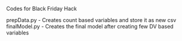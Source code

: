 Codes for Black Friday Hack

prepData.py - Creates count based variables and store it as new csv
finalModel.py - Creates the final model after creating few DV based variables
